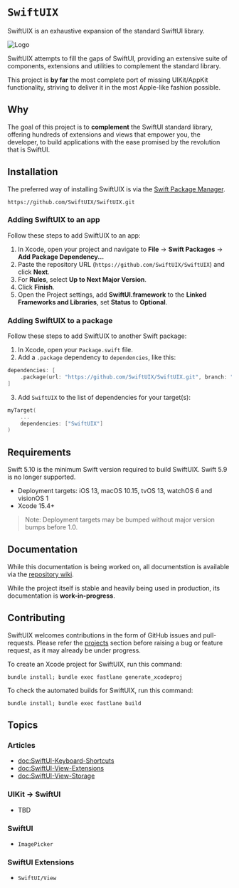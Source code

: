 # ``SwiftUIX``

SwiftUIX is an exhaustive expansion of the standard SwiftUI library.

![Logo][Logo]

SwiftUIX attempts to fill the gaps of SwiftUI, providing an extensive suite of components, extensions and utilities to complement the standard library.

This project is **by far** the most complete port of missing UIKit/AppKit functionality, striving to deliver it in the most Apple-like fashion possible.


## Why

The goal of this project is to **complement** the SwiftUI standard library, offering hundreds of extensions and views that empower you, the developer, to build applications with the ease promised by the revolution that is SwiftUI.


## Installation

The preferred way of installing SwiftUIX is via the [Swift Package Manager][SPM].

```
https://github.com/SwiftUIX/SwiftUIX.git
```

### Adding SwiftUIX to an app

Follow these steps to add SwiftUIX to an app:

1. In Xcode, open your project and navigate to **File** → **Swift Packages** → **Add Package Dependency...**
2. Paste the repository URL (`https://github.com/SwiftUIX/SwiftUIX`) and click **Next**.
3. For **Rules**, select **Up to Next Major Version**.
4. Click **Finish**.
5. Open the Project settings, add **SwiftUI.framework** to the **Linked Frameworks and Libraries**, set **Status** to **Optional**.

### Adding SwiftUIX to a package

Follow these steps to add SwiftUIX to another Swift package:

1. In Xcode, open your `Package.swift` file.
2. Add a `.package` dependency to `dependencies`, like this:

```swift
dependencies: [
    .package(url: "https://github.com/SwiftUIX/SwiftUIX.git", branch: "master"),
]
```

3. Add `SwiftUIX` to the list of dependencies for your target(s):

```swift
myTarget(
    ...
    dependencies: ["SwiftUIX"]
)
```


## Requirements

Swift 5.10 is the minimum Swift version required to build SwiftUIX. Swift 5.9 is no longer supported.

- Deployment targets: iOS 13, macOS 10.15, tvOS 13, watchOS 6 and visionOS 1
- Xcode 15.4+

> Note: Deployment targets may be bumped without major version bumps before 1.0.



## Documentation

While this documentation is being worked on, all documentstion is available via the [repository wiki][Wiki].

While the project itself is stable and heavily being used in production, its documentation is **work-in-progress**.



## Contributing

SwiftUIX welcomes contributions in the form of GitHub issues and pull-requests. Please refer the [projects][Projects] section before raising a bug or feature request, as it may already be under progress.

To create an Xcode project for SwiftUIX, run this command:

```
bundle install; bundle exec fastlane generate_xcodeproj
```

To check the automated builds for SwiftUIX, run this command:

```
bundle install; bundle exec fastlane build
```



## Topics


### Articles

- <doc:SwiftUI-Keyboard-Shortcuts>
- <doc:SwiftUI-View-Extensions>
- <doc:SwiftUI-View-Storage>

### UIKit → SwiftUI

- TBD

### SwiftUI

- ``ImagePicker``

### SwiftUI Extensions

- ``SwiftUI/View``



[Logo]: https://raw.githubusercontent.com/SwiftUIX/SwiftUIX/master/Assets/logo.png

[License]: https://vmanot.mit-license.org
[Patreon]: http://patreon.com/vmanot
[Projects]: https://github.com/SwiftUIX/SwiftUIX/projects
[Wiki]: https://github.com/SwiftUIX/SwiftUIX/wiki

[Vatsal]: http://twitter.com/vatsal_manot
[Brett]: https://github.com/Brett-Best
[Kabir]: https://github.com/kabiroberai
[Nathan]: https://github.com/nathantannar4

[SPM]: https://swift.org/package-manager/
